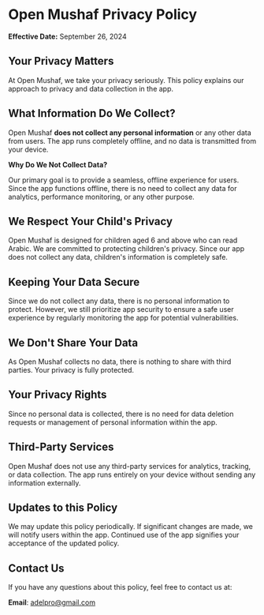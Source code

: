 # Open Mushaf Privacy Policy

**Effective Date:** September 26, 2024

## Your Privacy Matters

At Open Mushaf, we take your privacy seriously. This policy explains our approach to privacy and data collection in the app.

## What Information Do We Collect?

Open Mushaf **does not collect any personal information** or any other data from users. The app runs completely offline, and no data is transmitted from your device.

**Why Do We Not Collect Data?**

Our primary goal is to provide a seamless, offline experience for users. Since the app functions offline, there is no need to collect any data for analytics, performance monitoring, or any other purpose.

## We Respect Your Child's Privacy

Open Mushaf is designed for children aged 6 and above who can read Arabic. We are committed to protecting children's privacy. Since our app does not collect any data, children's information is completely safe.

## Keeping Your Data Secure

Since we do not collect any data, there is no personal information to protect. However, we still prioritize app security to ensure a safe user experience by regularly monitoring the app for potential vulnerabilities.

## We Don't Share Your Data

As Open Mushaf collects no data, there is nothing to share with third parties. Your privacy is fully protected.

## Your Privacy Rights

Since no personal data is collected, there is no need for data deletion requests or management of personal information within the app.

## Third-Party Services

Open Mushaf does not use any third-party services for analytics, tracking, or data collection. The app runs entirely on your device without sending any information externally.

## Updates to this Policy

We may update this policy periodically. If significant changes are made, we will notify users within the app. Continued use of the app signifies your acceptance of the updated policy.

## Contact Us

If you have any questions about this policy, feel free to contact us at:

**Email**: <adelpro@gmail.com>
